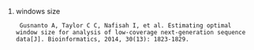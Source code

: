 1. windows size

        Gusnanto A, Taylor C C, Nafisah I, et al. Estimating optimal window size for analysis of low-coverage next-generation sequence data[J]. Bioinformatics, 2014, 30(13): 1823-1829.